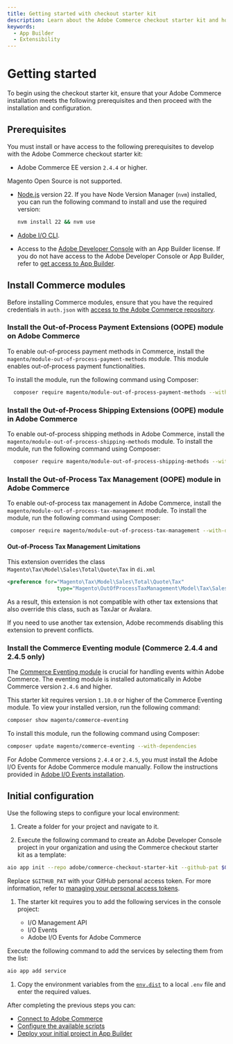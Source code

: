 ```yaml
---
title: Getting started with checkout starter kit
description: Learn about the Adobe Commerce checkout starter kit and how you can get started.
keywords:
  - App Builder
  - Extensibility
---
```


# Getting started

To begin using the checkout starter kit, ensure that your Adobe Commerce installation meets the following prerequisites and then proceed with the installation and configuration.

## Prerequisites

You must install or have access to the following prerequisites to develop with the Adobe Commerce checkout starter kit:

- Adobe Commerce EE version `2.4.4` or higher.

<InlineAlert variant="info" slots="text" />

Magento Open Source is not supported.

- [Node.js](https://nodejs.org/) version 22. If you have Node Version Manager (`nvm`) installed, you can run the following command to install and use the required version:

  ```bash
  nvm install 22 && nvm use
  ```

- [Adobe I/O CLI](https://developer.adobe.com/runtime/docs/guides/tools/cli_install/).

- Access to the [Adobe Developer Console](https://console.adobe.io/) with an App
  Builder license. If you do not have access to the Adobe Developer Console or App Builder, refer to [get access to App Builder](https://developer.adobe.com/app-builder/docs/overview/getting_access/#get-access-to-app-builder).

## Install Commerce modules

Before installing Commerce modules, ensure that you have the required credentials in `auth.json` with [access to the Adobe Commerce repository](https://experienceleague.adobe.com/en/docs/commerce-operations/installation-guide/prerequisites/authentication-keys).

### Install the Out-of-Process Payment Extensions (OOPE) module on Adobe Commerce

To enable out-of-process payment methods in Commerce, install the `magento/module-out-of-process-payment-methods` module. This module enables out-of-process payment functionalities.

To install the module, run the following command using Composer:

```bash
  composer require magento/module-out-of-process-payment-methods --with-dependencies
```

### Install the Out-of-Process Shipping Extensions (OOPE) module in Adobe Commerce

To enable out-of-process shipping methods in Adobe Commerce, install the `magento/module-out-of-process-shipping-methods` module.
To install the module, run the following command using Composer:

```bash
  composer require magento/module-out-of-process-shipping-methods --with-dependencies
```

### Install the Out-of-Process Tax Management (OOPE) module in Adobe Commerce

To enable out-of-process tax management in Adobe Commerce, install the `magento/module-out-of-process-tax-management` module.
To install the module, run the following command using Composer:

``` bash
 composer require magento/module-out-of-process-tax-management --with-dependencies
```

#### Out-of-Process Tax Management Limitations

This extension overrides the class `Magento\Tax\Model\Sales\Total\Quote\Tax` in `di.xml`

```xml
<preference for="Magento\Tax\Model\Sales\Total\Quote\Tax"
                type="Magento\OutOfProcessTaxManagement\Model\Tax\Sales\Total\Quote\Tax"/>
```

As a result, this extension is not compatible with other tax extensions that also override this class, such as TaxJar or Avalara.

If you need to use another tax extension, Adobe recommends disabling this extension to prevent conflicts.

### Install the Commerce Eventing module (Commerce 2.4.4 and 2.4.5 only)

The [Commerce Eventing module](https://developer.adobe.com/commerce/extensibility/events/) is crucial for handling events within Adobe Commerce. The eventing module is installed automatically in Adobe Commerce version `2.4.6` and higher.

This starter kit requires version `1.10.0` or higher of the Commerce Eventing module. To view your installed version, run the following command:

```bash
composer show magento/commerce-eventing
```

To install this module, run the following command using Composer:

```bash
composer update magento/commerce-eventing --with-dependencies
```

For Adobe Commerce versions `2.4.4` or `2.4.5`, you must install the Adobe I/O Events for Adobe Commerce module manually. Follow the instructions provided in [Adobe I/O Events installation](https://developer.adobe.com/commerce/extensibility/events/installation/).

## Initial configuration

Use the following steps to configure your local environment:

1. Create a folder for your project and navigate to it.

1. Execute the following command to create an Adobe Developer Console project in your organization and using the Commerce checkout starter kit as a template:

```bash
aio app init --repo adobe/commerce-checkout-starter-kit --github-pat $GITHUB_PAT
```

Replace `$GITHUB_PAT` with your GitHub personal access token. For more information, refer to [managing your personal access tokens](https://docs.github.com/en/authentication/keeping-your-account-and-data-secure/managing-your-personal-access-tokens).

1. The starter kit requires you to add the following services in the console project:

   - I/O Management API
   - I/O Events
   - Adobe I/O Events for Adobe Commerce

Execute the following command to add the services by selecting them from the list:

```bash
aio app add service
```

1. Copy the environment variables from the [`env.dist`](https://github.com/adobe/commerce-checkout-starter-kit/blob/main/env.dist) to a local `.env` file and enter the required values.

After completing the previous steps you can:

- [Connect to Adobe Commerce](./connect.md)
- [Configure the available scripts](./configure.md)
- [Deploy your initial project in App Builder](./development.md#deploy-and-cleanup)
